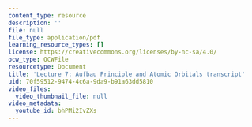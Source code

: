 ```yaml
---
content_type: resource
description: ''
file: null
file_type: application/pdf
learning_resource_types: []
license: https://creativecommons.org/licenses/by-nc-sa/4.0/
ocw_type: OCWFile
resourcetype: Document
title: 'Lecture 7: Aufbau Principle and Atomic Orbitals transcript'
uid: 70f59512-9474-4c6a-9da9-b91a63dd5810
video_files:
  video_thumbnail_file: null
video_metadata:
  youtube_id: bhPMi2IvZXs
---
```

